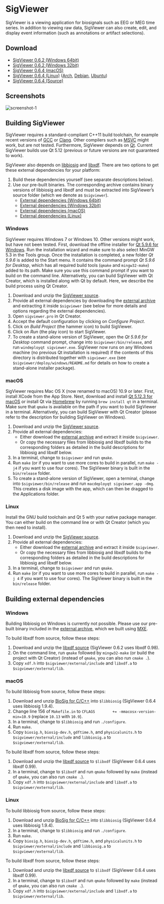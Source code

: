 SigViewer
=========

SigViewer is a viewing application for biosignals such as EEG or MEG time series. In addition to viewing raw data, SigViewer can also create, edit, and display event information (such as annotations or artifact selections).

Download
--------
- [SigViewer 0.6.2 (Windows 64bit)](https://github.com/cbrnr/sigviewer/releases/download/v0.6.2/sigviewer-0.6.2-win64.exe)
- [SigViewer 0.6.2 (Windows 32bit)](https://github.com/cbrnr/sigviewer/releases/download/v0.6.2/sigviewer-0.6.2-win32.exe)
- [SigViewer 0.6.4 (macOS)](https://github.com/cbrnr/sigviewer/releases/download/v0.6.4/sigviewer-0.6.4-macos.dmg)
- [SigViewer 0.6.4 (Linux)](https://github.com/cbrnr/sigviewer/releases/download/v0.6.4/sigviewer-0.6.4-linux.zip) ([Arch](https://aur.archlinux.org/packages/sigviewer/), [Debian](https://tracker.debian.org/pkg/sigviewer), [Ubuntu](https://launchpad.net/ubuntu/+source/sigviewer))
- [SigViewer 0.6.4 (Source)](https://github.com/cbrnr/sigviewer/archive/v0.6.4.zip)

Screenshots
-----------
![screenshot-1](https://github.com/cbrnr/sigviewer/raw/master/screenshot-1.png)

Building SigViewer
------------------
SigViewer requires a standard-compliant C++11 build toolchain, for example recent versions of [GCC](https://gcc.gnu.org/) or [Clang](https://clang.llvm.org/). Other compilers such as [MSVC](https://en.wikipedia.org/wiki/Visual_C%2B%2B) might work, but are not tested. Furthermore, SigViewer depends on [Qt](https://www.qt.io/). Current SigViewer builds use Qt 5.12 (previous or future versions are not guaranteed to work).

SigViewer also depends on [libbiosig](http://biosig.sourceforge.net/) and [libxdf](https://github.com/xdf-modules/libxdf). There are two options to get these external dependencies for your platform:

1. Build these dependencies yourself (see separate descriptions below).
2. Use our pre-built binaries. The corresponding archive contains binary versions of libbiosig and libxdf and must be extracted into SigViewer’s source folder (which we denote as `$sigviewer`).
    - [External dependencies (Windows 64bit)](https://github.com/cbrnr/sigviewer/releases/download/v0.6.2/external-0.6.2-win64.zip)
    - [External dependencies (Windows 32bit)](https://github.com/cbrnr/sigviewer/releases/download/v0.6.2/external-0.6.2-win32.zip)
    - [External dependencies (macOS)](https://github.com/cbrnr/sigviewer/releases/download/v0.6.4/external-0.6.4-macos.zip)
    - [External dependencies (Linux)](https://github.com/cbrnr/sigviewer/releases/download/v0.6.4/external-0.6.4-linux.zip)

### Windows
SigViewer requires Windows 7 or Windows 10. Other versions might work, but have not been tested. First, download the offline installer for [Qt 5.9.6 for Windows](http://download.qt.io/official_releases/qt/5.9/5.9.6/qt-opensource-windows-x86-5.9.6.exe). Run the installation wizard and make sure to also select MinGW 5.3 in the Tools group. Once the installation is completed, a new folder _Qt 5.9.6_ is added to the Start menu. It contains the command prompt _Qt 5.9.6 for Desktop_, which has all required build tools (`qmake` and `mingw32-make`) added to its path. Make sure you use this command prompt if you want to build on the command line. Alternatively, you can build SigViewer with Qt Creator, which is installed along with Qt by default. Here, we describe the build process using Qt Creator.

1. Download and unzip the [SigViewer source](https://github.com/cbrnr/sigviewer/archive/v0.6.2.zip).
1. Provide all external dependencies by downloading the [external archive](https://github.com/cbrnr/sigviewer/releases/download/v0.6.2/external-0.6.2-win32.zip) and extracting it inside `$sigviewer` (see below for more details and options regarding the external dependencies).
1. Open `sigviewer.pro` in Qt Creator.
1. Accept the default configuration by clicking on _Configure Project_.
1. Click on _Build Project_ (the hammer icon) to build SigViewer.
1. Click on _Run_ (the play icon) to start SigViewer.
1. To create a stand-alone version of SigViewer, open the _Qt 5.9.6 for Desktop_ command prompt, change into `$sigviewer/bin/release`, and run `windeployqt sigviewer.exe`. SigViewer now runs on any Windows machine (no previous Qt installation is required) if the contents of this directory is distributed together with `sigviewer.exe` (see `$sigviewer/deploy/windows/README.md` for details on how to create a stand-alone installer package).


### macOS
SigViewer requires Mac OS X (now renamed to macOS) 10.9 or later. First, install XCode from the App Store. Next, download and install [Qt 5.12.3 for macOS](http://download.qt.io/official_releases/qt/5.12/5.12.3/qt-opensource-mac-x64-5.12.3.dmg) or install Qt via [Homebrew](https://brew.sh/) by running `brew install qt` in a terminal. Make sure that `qmake` is available on the path if you want to build SigViewer in a terminal. Alternatively, you can build SigViewer with Qt Creator (please refer to the description for building SigViewer on Windows).

1. Download and unzip the [SigViewer source](https://github.com/cbrnr/sigviewer/archive/v0.6.4.zip).
1. Provide all external dependencies:
    - Either download the [external archive](https://github.com/cbrnr/sigviewer/releases/download/v0.6.4/external-0.6.4-macos.zip) and extract it inside `$sigviewer`.
    - Or copy the necessary files from libbiosig and libxdf builds to the corresponding folders as detailed in the build descriptions for libbiosig and libxdf below.
1. In a terminal, change to `$sigviewer` and run `qmake`.
1. Run `make` (or if you want to use more cores to build in parallel, run `make -j4` if you want to use four cores). The SigViewer binary is built in the `bin/release` folder.
1. To create a stand-alone version of SigViewer, open a terminal, change into `$sigviewer/bin/release` and run `macdeployqt sigviewer.app -dmg`. This creates a disk image with the app, which can then be dragged to the Applications folder.

### Linux
Install the GNU build toolchain and Qt 5 with your native package manager. You can either build on the command line or with Qt Creator (which you then need to install).

1. Download and unzip the [SigViewer source](https://github.com/cbrnr/sigviewer/archive/v0.6.4.zip).
1. Provide all external dependencies:
    - Either download the [external archive](https://github.com/cbrnr/sigviewer/releases/download/v0.6.4/external-0.6.4-linux.zip) and extract it inside `$sigviewer`.
    - Or copy the necessary files from libbiosig and libxdf builds to the corresponding folders as detailed in the build descriptions for libbiosig and libxdf below.
1. In a terminal, change to `$sigviewer` and run `qmake`.
1. Run `make` (or if you want to use more cores to build in parallel, run `make -j 4` if you want to use four cores). The SigViewer binary is built in the `bin/release` folder.

Building external dependencies
------------------------------
### Windows
Building libbiosig on Windows is currently not possible. Please use our pre-built binary included in the [external archive](https://github.com/cbrnr/sigviewer/releases/download/v0.6.2/external-0.6.2-windows.zip), which we built using [MXE](http://mxe.cc/).

To build libxdf from source, follow these steps:

1. Download and unzip the [libxdf source](https://github.com/Yida-Lin/libxdf/archive/v0.98.zip) (SigViewer 0.6.2 uses libxdf 0.98).
1. On the command line, run `qmake` followed by `mingw32-make` (or build the project with Qt Creator) (instead of `qmake`, you can also run `cmake .`).
2. Copy `xdf.h` into `$sigviewer/external/include` and `libxdf.a` to `$sigviewer/external/lib`.

### macOS
To build libbiosig from source, follow these steps:

1. Download and unzip [BioSig for C/C++](https://sourceforge.net/projects/biosig/files/BioSig%20for%20C_C%2B%2B/src/biosig4c%2B%2B-1.9.4.src.tar.gz) into `$libbiosig` (SigViewer 0.6.4 uses libbiosig 1.9.4).
1. Change line 156 of `Makefile.in` to `CFLAGS        += -mmacosx-version-min=10.9` (replace `10.13` with `10.9`).
1. In a terminal, change to `$libbiosig` and run `./configure`.
1. Run `make`.
1. Copy `biosig.h`, `biosig-dev.h`, `gdftime.h`, and `physicalunits.h` to `$sigviewer/external/include` and `libbiosig.a` to `$sigviewer/external/lib`.

To build libxdf from source, follow these steps:

1. Download and unzip the [libxdf source](https://github.com/xdf-modules/libxdf/archive/v0.99.zip) to `$libxdf` (SigViewer 0.6.4 uses libxdf 0.99).
1. In a terminal, change to `$libxdf` and run `qmake` followed by `make` (instead of `qmake`, you can also run `cmake .`).
1. Copy `xdf.h` into `$sigviewer/external/include` and `libxdf.a` to `$sigviewer/external/lib`.

### Linux
To build libbiosig from source, follow these steps:

1. Download and unzip [BioSig for C/C++](https://sourceforge.net/projects/biosig/files/BioSig%20for%20C_C%2B%2B/src/biosig4c%2B%2B-1.9.4.src.tar.gz) into `$libbiosig` (SigViewer 0.6.4 uses libbiosig 1.9.4).
1. In a terminal, change to `$libbiosig` and run `./configure`.
1. Run `make`.
1. Copy `biosig.h`, `biosig-dev.h`, `gdftime.h`, and `physicalunits.h` to `$sigviewer/external/include` and `libbiosig.a` to `$sigviewer/external/lib`.

To build libxdf from source, follow these steps:

1. Download and unzip the [libxdf source](https://github.com/xdf-modules/libxdf/archive/v0.99.zip) to `$libxdf` (SigViewer 0.6.4 uses libxdf 0.99).
1. In a terminal, change to `$libxdf` and run `qmake` followed by `make` (instead of `qmake`, you can also run `cmake .`).
1. Copy `xdf.h` into `$sigviewer/external/include` and `libxdf.a` to `$sigviewer/external/lib`.
